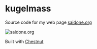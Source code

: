 # kugelmass

Source code for my web page [saidone.org](http://saidone.org)

![saidone.org](https://i.postimg.cc/BvCSfgNw/kugelmass.png "saidone.org")

Built with [Chestnut](http://plexus.github.io/chestnut/)
